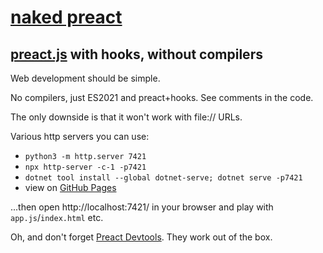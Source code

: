 # [naked preact]

## [preact.js] with hooks, without compilers

Web development should be simple.

No compilers, just ES2021 and preact+hooks. See comments in the code.

The only downside is that it won't work with file:// URLs. 

Various http servers you can use:

- `python3 -m http.server 7421` 
- `npx http-server -c-1 -p7421`
- `dotnet tool install --global dotnet-serve; dotnet serve -p7421`
- view on [GitHub Pages]

...then open http://localhost:7421/ in your browser and play with `app.js`/`index.html` etc.

Oh, and don't forget [Preact Devtools]. They work out of the box.


[naked preact]: https://github.com/wizzard0/naked-preact
[preact.js]: https://preactjs.com/
[Preact Devtools]: https://preactjs.github.io/preact-devtools/
[GitHub Pages]: https://wizzard0.github.io/naked-preact/

